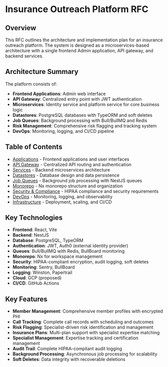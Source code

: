 # Insurance Outreach Platform RFC

## Overview

This RFC outlines the architecture and implementation plan for an insurance outreach platform. The system is designed as a microservices-based architecture with a single frontend Admin application, API gateway, and backend services.

## Architecture Summary

The platform consists of:

- **Frontend Applications**: Admin web interface
- **API Gateway**: Centralized entry point with JWT authentication
- **Microservices**: Identity service and platform service for core business logic
- **Datastores**: PostgreSQL databases with TypeORM and soft deletes
- **Job Queues**: Background processing with Bull/BullMQ and Redis
- **Risk Management**: Comprehensive risk flagging and tracking system
- **DevOps**: Monitoring, logging, and CI/CD pipeline

## Table of Contents

- [Applications](./apps.md) - Frontend applications and user interfaces
- [API Gateway](./api-gateway.md) - Centralized API routing and authentication
- [Services](./services.md) - Backend microservices architecture
- [Datastores](./datastores.md) - Database design and data persistence
- [Job Queues](./job-queues.md) - Background job processing with NestJS queues
- [Monorepo](./monorepo.md) - Nx monorepo structure and organization
- [Security & Compliance](./security-compliance.md) - HIPAA compliance and security requirements
- [DevOps](./devops.md) - Monitoring, logging, and observability
- [Infrastructure](./infrastructure.md) - Deployment, scaling, and CI/CD

## Key Technologies

- **Frontend**: React, Vite
- **Backend**: NestJS
- **Database**: PostgreSQL, TypeORM
- **Authentication**: JWT, Auth0 (external identity provider)
- **Queues**: Bull/BullMQ with Redis, BullBoard monitoring
- **Monorepo**: Nx for workspace management
- **Security**: HIPAA-compliant encryption, audit logging, soft deletes
- **Monitoring**: Sentry, BullBoard
- **Logging**: Winston, Papertrail
- **Cloud**: GCP (proposed)
- **CI/CD**: GitHub Actions

## Key Features

- **Member Management**: Comprehensive member profiles with encrypted PHI
- **Call Tracking**: Complete call records with scheduling and outcomes
- **Risk Flagging**: Specialist-driven risk identification and management
- **Insurance Plans**: Multi-plan support with specialist expertise matching
- **Specialist Management**: Expertise tracking and certification management
- **Audit Trail**: Complete HIPAA-compliant audit logging
- **Background Processing**: Asynchronous job processing for scalability
- **Soft Deletes**: Data integrity with recoverable deletions
